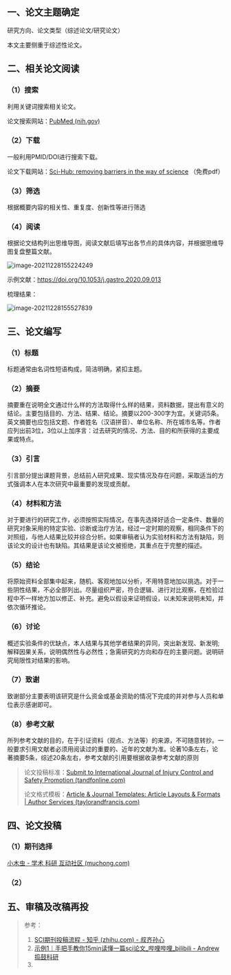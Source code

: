 ## 一、论文主题确定

研究方向、论文类型（综述论文/研究论文）

本文主要侧重于综述性论文。

## 二、相关论文阅读

### （1）搜索

利用关键词搜索相关论文。

论文搜索网站：[PubMed (nih.gov)](https://pubmed.ncbi.nlm.nih.gov/)

### （2）下载

一般利用PMID/DOI进行搜索下载。

论文下载网站：[Sci-Hub: removing barriers in the way of science](https://sci-hub.se/) （免费pdf）

### （3）筛选

根据概要内容的相关性、重复度、创新性等进行筛选

### （4）阅读

根据论文结构列出思维导图，阅读文献后填写出各节点的具体内容，并根据思维导图复盘整篇文献。

![image-20211228155224249](https://gitee.com/gearinger/gear-markdown-pictures/raw/picgo/20211228-155226.png)

示例文献：https://doi.org/10.1053/j.gastro.2020.09.013

梳理结果：

![image-20211228155527839](https://gitee.com/gearinger/gear-markdown-pictures/raw/picgo/20211228-155529.png)

## 三、论文编写

### （1）标题

标题通常由名词性短语构成，简洁明确，紧扣主题。

### （2）摘要

摘要重在说明全文通过什么样的方法取得什么样的结果，资料数据，提出有意义的结论。主要包括目的、方法、结果、结论。摘要以200-300字为宜。关键词5条。英文摘要也应包括文题、作者姓名（汉语拼音）、单位名称、所在城市名等。作者应列出前3位，3位以上加序言：过去研究的情况、方法、目的和所获得的主要成果或特点。

### （3）引言

引言部分提出课题背景，总结前人研究成果、现实情况及存在问题，采取适当的方式强调本人在本次研究中最重要的发现或贡献。

### （4）材料和方法

对于要进行的研究工作，必须按照实际情况，在事先选择好适合一定条件、数量的研究对象采用的特定实验、诊断或治疗方法，经过一定时期的观察，相同条件下的对照组，与他人结果比较并综合分析。如果审稿者认为实验材料和方法有缺陷，则该论文的设计也有缺陷。其结果是该论文被拒绝，其重点在于完整的描述。

### （5）结论

将原始资料全部集中起来，随机、客观地加以分析，不用特意地加以挑选。对于一些阴性结果，不必全部列出。尽量组织严密，符合逻辑、进行对比观察，在检验过程中不一样地方加以修正、补充。避免以假设来证明假设，以未知来说明未知，并依次循环推论。

### （6）讨论

概述实验条件的优缺点，本人结果与其他学者结果的异同，突出新发现、新发明;解释因果关系，说明偶然性与必然性；急需研究的方向和存在的主要问题。说明研究局限性对结果的影响。

### （7）致谢

致谢部分主要表明该研究是什么资金或基金资助的情况下完成的并对参与人员和单位表示感谢即可。

### （8）参考文献

所列参考文献的目的，在于引证资料（观点、方法等）的来源，不可随意转抄。一般要求引用文献者必须用阅读过的重要的、近年的文献为准。论著10条左右，论著摘要5条，综述20条左右，参考文献的引用要根据收录参考文献的原则

> 论文投稿标准：[Submit to International Journal of Injury Control and Safety Promotion (tandfonline.com)](https://www.tandfonline.com/action/authorSubmission?journalCode=nics20&show=instructions)
>
> 论文格式模板：[Article & Journal Templates: Article Layouts & Formats | Author Services (taylorandfrancis.com)](https://authorservices.taylorandfrancis.com/publishing-your-research/writing-your-paper/formatting-and-templates/)

## 四、论文投稿

### （1）期刊选择

[小木虫 - 学术 科研 互动社区 (muchong.com)](http://muchong.com/journal.php)

### （2）

## 五、审稿及改稿再投



> 参考：
>
> 1. [SCI期刊投稿流程 - 知乎 (zhihu.com) - 叔齐孙心](https://zhuanlan.zhihu.com/p/53061680)
> 2. [示例1｜手把手教你15min读懂一篇sci论文_哔哩哔哩_bilibili - Andrew捣鼓科研](https://www.bilibili.com/video/BV1jV411E7uN?spm_id_from=333.999.0.0)
> 3. 

